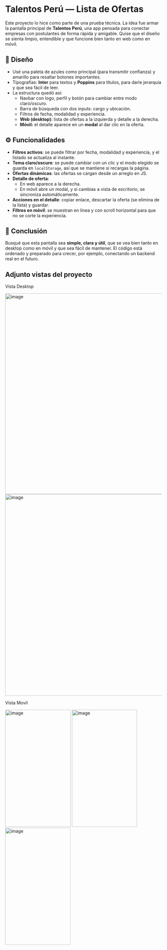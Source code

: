 # Talentos Perú — Lista de Ofertas

Este proyecto lo hice como parte de una prueba técnica. La idea fue armar la pantalla principal de **Talentos Perú**, una app pensada para conectar empresas con postulantes de forma rápida y amigable. Quise que el diseño se sienta limpio, entendible y que funcione bien tanto en web como en móvil.

## 🎨 Diseño  
- Usé una paleta de azules como principal (para transmitir confianza) y amarillo para resaltar botones importantes.  
- Tipografías: **Inter** para textos y **Poppins** para títulos, para darle jerarquía y que sea fácil de leer.  
- La estructura quedó así:
  - Navbar con logo, perfil y botón para cambiar entre modo claro/oscuro.  
  - Barra de búsqueda con dos inputs: cargo y ubicación.  
  - Filtros de fecha, modalidad y experiencia.  
  - **Web (desktop):** lista de ofertas a la izquierda y detalle a la derecha.  
  - **Móvil:** el detalle aparece en un **modal** al dar clic en la oferta.

## ⚙️ Funcionalidades
- **Filtros activos**: se puede filtrar por fecha, modalidad y experiencia, y el listado se actualiza al instante.  
- **Tema claro/oscuro**: se puede cambiar con un clic y el modo elegido se guarda en `localStorage`, así que se mantiene si recargas la página.  
- **Ofertas dinámicas**: las ofertas se cargan desde un arreglo en JS.
- **Detalle de oferta**:
  - En web aparece a la derecha.  
  - En móvil abre un modal, y si cambias a vista de escritorio, se sincroniza automáticamente.  
- **Acciones en el detalle**: copiar enlace, descartar la oferta (se elimina de la lista) y guardar.  
- **Filtros en móvil**: se muestran en línea y con scroll horizontal para que no se corte la experiencia.  

## 🚀 Conclusión
Busqué que esta pantalla sea **simple, clara y útil**, que se vea bien tanto en desktop como en móvil y que sea fácil de mantener. El código está ordenado y preparado para crecer, por ejemplo, conectando un backend real en el futuro.

## Adjunto vistas del proyecto 

Vista Desktop

<img width="1336" height="646" alt="image" src="https://github.com/user-attachments/assets/13f79ec6-697e-4d56-a5e0-c709e8cb90b1" />

<img width="1332" height="649" alt="image" src="https://github.com/user-attachments/assets/aab1ac26-7b71-4779-adda-0ac4778a1e63" />

Vista Movil

<img width="211" height="377" alt="image" src="https://github.com/user-attachments/assets/e6952df6-7d35-489a-9edb-1f72b471a9ee" />

<img width="209" height="377" alt="image" src="https://github.com/user-attachments/assets/382cc0ef-8b96-4199-9f98-522a1aadadc1" />

<img width="210" height="377" alt="image" src="https://github.com/user-attachments/assets/a89bbc1c-2938-4fd2-9a02-859852a2ec02" />

